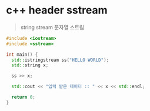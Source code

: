 # c++ header sstream

> string stream 문자열 스트림

```cpp
#include <iostream>
#include <sstream>

int main() {
  std::istringstream ss("HELLO WORLD");
  std::string x;

  ss >> x;

  std::cout << "입력 받은 데이터 :: " << x << std::endl;

  return 0;
}
```
